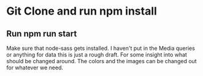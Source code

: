 # Git Clone and run npm install

## Run npm run start

Make sure that node-sass gets installed. I haven't put in the Media queries or anything for data this is just a rough draft. For some insight into what should be changed around. The colors and the images can be changed out for whatever we need.
